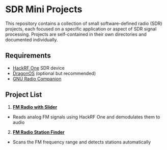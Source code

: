 # SDR Mini Projects

This repository contains a collection of small software-defined radio (SDR) projects, each focused on a specific application or aspect of SDR signal processing. Projects are self-contained in their own directories and documented individually.

## Requirements
- [HackRF One](https://greatscottgadgets.com/hackrf/one/) SDR device
- [DragonOS](https://cemaxecuter.com/) (optional but recommended)
- [GNU Radio Companion](https://wiki.gnuradio.org/index.php/Main_Page)

## Project List
1. **[FM Radio with Slider](./1.%20FM%20radio%20with%20slider/)**
- Reads analog FM signals using HackRF One and demodulates them to audio
2. **[FM Radio Station Finder](./2.%20FM%20radio%20station%20finder/)**
- Scans the FM frequency range and detects stations automatically

